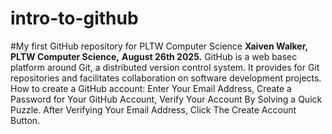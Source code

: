 # intro-to-github
#My first GitHub repository for PLTW Computer Science
**Xaiven Walker,**
**PLTW Computer Science,**
**August 26th 2025.**
GitHub is a web basec platform around Git, a distributed version control system. It provides for Git repositories and facilitates collaboration on software development projects.
How to create a GitHub account: Enter Your Email Address, Create a Password for Your GitHub Account, Verify Your Account By Solving a Quick Puzzle. After Verifying Your Email Address, Click The Create Account Button.
